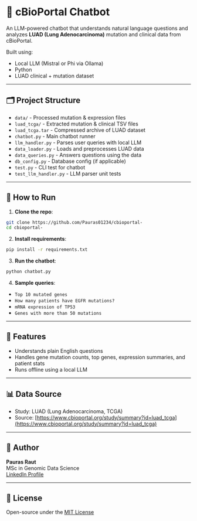 # 🧬 cBioPortal Chatbot

An LLM-powered chatbot that understands natural language questions and analyzes **LUAD (Lung Adenocarcinoma)** mutation and clinical data from cBioPortal.

Built using:

- Local LLM (Mistral or Phi via Ollama)
- Python
- LUAD clinical + mutation dataset

---

## 🗂 Project Structure

- `data/` - Processed mutation & expression files  
- `luad_tcga/` - Extracted mutation & clinical TSV files  
- `luad_tcga.tar` - Compressed archive of LUAD dataset  
- `chatbot.py` - Main chatbot runner  
- `llm_handler.py` - Parses user queries with local LLM  
- `data_loader.py` - Loads and preprocesses LUAD data  
- `data_queries.py` - Answers questions using the data  
- `db_config.py` - Database config (if applicable)  
- `test.py` - CLI test for chatbot  
- `test_llm_handler.py` - LLM parser unit tests  

---

## 🚀 How to Run

1. **Clone the repo**:

```bash
git clone https://github.com/Pauras01234/cbioportal-
cd cbioportal-
```

2. **Install requirements**:

```bash
pip install -r requirements.txt
```

3. **Run the chatbot**:

```bash
python chatbot.py
```

4. **Sample queries**:

- `Top 10 mutated genes`
- `How many patients have EGFR mutations?`
- `mRNA expression of TP53`
- `Genes with more than 50 mutations`

---

## 🤖 Features

- Understands plain English questions
- Handles gene mutation counts, top genes, expression summaries, and patient stats
- Runs offline using a local LLM

---

## 📊 Data Source

- Study: LUAD (Lung Adenocarcinoma, TCGA)
- Source: [https://www.cbioportal.org/study/summary?id=luad_tcga](https://www.cbioportal.org/study/summary?id=luad_tcga)

---

## 👤 Author

**Pauras Raut**  
MSc in Genomic Data Science  
[LinkedIn Profile](https://www.linkedin.com/in/pauras-raut-369a511aa/)

---

## 📄 License

Open-source under the [MIT License](https://opensource.org/licenses/MIT)
